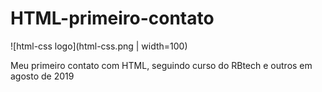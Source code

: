 #                                HTML-primeiro-contato
![html-css logo](html-css.png | width=100)

Meu primeiro  contato com HTML, seguindo curso do RBtech e outros em agosto  de 2019
